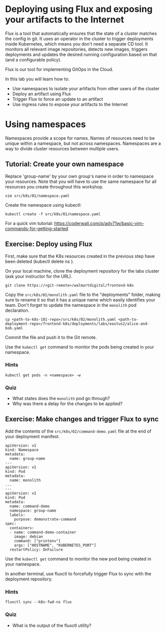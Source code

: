 # Deploying using Flux and exposing your artifacts to the Internet

Flux is a tool that automatically ensures that the state of a cluster matches the config in git. It uses an operator in the cluster to trigger deployments inside Kubernetes, which means you don't need a separate CD tool. It monitors all relevant image repositories, detects new images, triggers deployments and updates the desired running configuration based on that (and a configurable policy).

Flux is our tool for implementing GitOps in the Cloud.

In this lab you will learn how to:

* Use namespaces to isolate your artifacts from other users of the cluster
* Deploy an artifact using Flux
* Trigger Flux to force an update to an artifact
* Use ingress rules to expose your artifacts to the Internet

# Using namespaces 

Namespaces provide a scope for names. Names of resources need to be unique within a namespace, but not across namespaces. Namespaces are a way to divide cluster resources between multiple users.

## Tutorial: Create your own namespace

Replace 'group-name' by your own group's name in order to namespace your resources. Note that you will have to use the same namespace for all resources you create throughout this workshop.

```
vim src/k8s/01/namespace.yaml
```

Create the namespace using kubectl:

```
kubectl create -f src/k8s/01/namespace.yaml
```

For a quick vim tutorial: https://coderwall.com/p/adv71w/basic-vim-commands-for-getting-started



## Exercise: Deploy using Flux

First, make sure that the K8s resources created in the previous step have been deleted (kubectl delete ns <namespace>).

On your local machine, clone the deployment repository for the labs cluster (ask your instructor for the URL).

```
git clone https://<git-remote>/walmartdigital/frontend-k8s
```

Copy the `src/k8s/02/monolith.yaml` file to the "deployments" folder, making sure to rename it so that it has a unique name which easily identifies your team. Don't forget to update the namespace in the `monolith` pod declaration.

```
cp <path-to-k8s-101-repo>/src/k8s/02/monolith.yaml <path-to-deployment-repo>/frontend-k8s/deployments/labs/eastus2/alice-and-bob.yaml
```

Commit the file and push it to the Git remote.

Use the `kubectl get` command to monitor the pods being created in your namespace.

### Hints

```
kubectl get pods -n <namespace> -w
```

### Quiz

* What states does the `monolith` pod go through?
* Why was there a delay for the changes to be applied?

## Exercise: Make changes and trigger Flux to sync

Add the contents of the `src/k8s/02/command-demo.yaml` file at the end of your deployment manifest.

```
apiVersion: v1
kind: Namespace
metadata:
  name: group-name
---
apiVersion: v1
kind: Pod
metadata:
  name: monolith
...
---
apiVersion: v1
kind: Pod
metadata:
  name: command-demo
  namespace: group-name
  labels:
    purpose: demonstrate-command
spec:
  containers:
  - name: command-demo-container
    image: debian
    command: ["printenv"]
    args: ["HOSTNAME", "KUBERNETES_PORT"]
  restartPolicy: OnFailure
```

Use the `kubectl get` command to monitor the new pod being created in your namespace.

In another terminal, use fluxctl to forcefully trigger Flux to sync with the deployment repository.

### Hints

```
fluxctl sync --k8s-fwd-ns flux
```

### Quiz

* What is the output of the fluxctl utility?